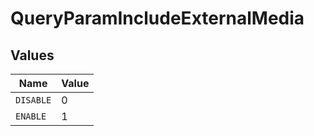 # QueryParamIncludeExternalMedia


## Values

| Name      | Value     |
| --------- | --------- |
| `DISABLE` | 0         |
| `ENABLE`  | 1         |